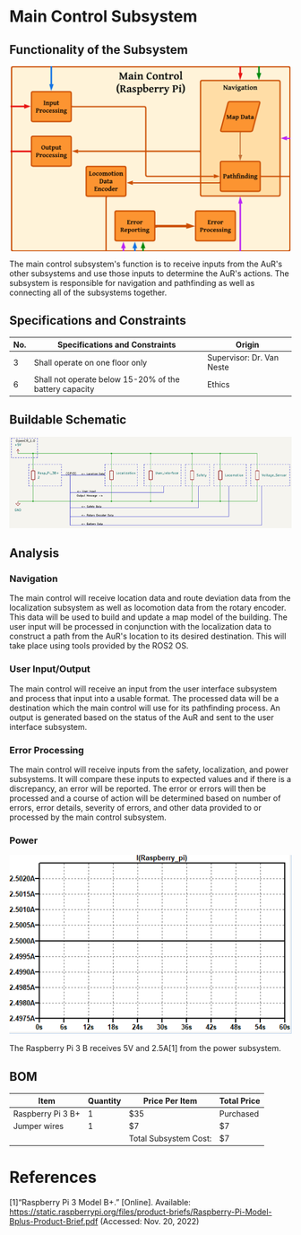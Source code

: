 # Main Control Subsystem

## Functionality of the Subsystem
<img src="https://github.com/Hawk652/Capstone-Guidance-Robot/blob/main/Documentation/Images/MainControlBlockDiagram.png" alt="Figure 1" width="500" style="display: block; margin-left: auto; margin-right: auto;"/>

The main control subsystem's function is to receive inputs from the AuR's other subsystems and use those inputs to determine the AuR's actions. The subsystem is responsible for navigation and pathfinding as well as connecting all of the subsystems together.

## Specifications and Constraints
| No. | Specifications and Constraints | Origin |
|-|-|-|
| 3 | Shall operate on one floor only | Supervisor: Dr. Van Neste |
| 6 | Shall not operate below 15-20% of the battery capacity | Ethics |

## Buildable Schematic
![Alt text](https://github.com/Hawk652/Capstone-Guidance-Robot/blob/main/Documentation/Images/Main%20Control%20Circuit%20Schematic.png)

## Analysis
### Navigation
The main control will receive location data and route deviation data from the localization subsystem as well as locomotion data from the rotary encoder. This data will be used to build and update a map model of the building. The user input will be processed in conjunction with the localization data to construct a path from the AuR's location to its desired destination. This will take place using tools provided by the ROS2 OS.
### User Input/Output
The main control will receive an input from the user interface subsystem and process that input into a usable format. The processed data will be a destination which the main control will use for its pathfinding process. An output is generated based on the status of the AuR and sent to the user interface subsystem.
### Error Processing
The main control will receive inputs from the safety, localization, and power subsystems. It will compare these inputs to expected values and if there is a discrepancy, an error will be reported. The error or errors will then be processed and a course of action will be determined based on number of errors, error details, severity of errors, and other data provided to or processed by the main control subsystem.
### Power
![Alt text](https://github.com/Hawk652/Capstone-Guidance-Robot/blob/main/Documentation/Images/Main%20Control%20Current%20Graph.PNG)

The Raspberry Pi 3 B receives 5V and 2.5A[1] from the power subsystem.

## BOM
| Item | Quantity | Price Per Item | Total Price |
|-|-|-|-|
| Raspberry Pi 3 B+ | 1 | $35 | Purchased |
| Jumper wires | 1 | $7 | $7 |
| | | Total Subsystem Cost: | $7 |

# References
[1]“Raspberry Pi 3 Model B+.” [Online]. Available: https://static.raspberrypi.org/files/product-briefs/Raspberry-Pi-Model-Bplus-Product-Brief.pdf (Accessed: Nov. 20, 2022)


